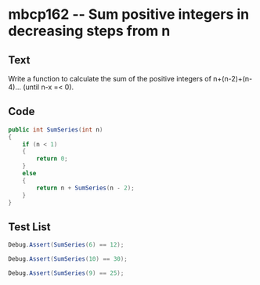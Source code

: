 # mbcp162 -- Sum positive integers in decreasing steps from n

## Text

Write a function to calculate the sum of the positive integers of n+(n-2)+(n-4)... (until n-x =< 0).

## Code

```csharp
public int SumSeries(int n) 
{
    if (n < 1) 
    {
        return 0;
    } 
    else 
    {
        return n + SumSeries(n - 2);
    }
}
```

## Test List

```csharp
Debug.Assert(SumSeries(6) == 12);
```

```csharp
Debug.Assert(SumSeries(10) == 30);
```

```csharp
Debug.Assert(SumSeries(9) == 25);
```
